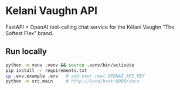 # Kelani Vaughn API

FastAPI + OpenAI tool-calling chat service for the Kélani Vaughn “The Softest Flex” brand.

## Run locally

```bash
python -m venv .venv && source .venv/bin/activate
pip install -r requirements.txt
cp .env.example .env   # add your real OPENAI_API_KEY
python -m src.main     # http://localhost:8000/docs
